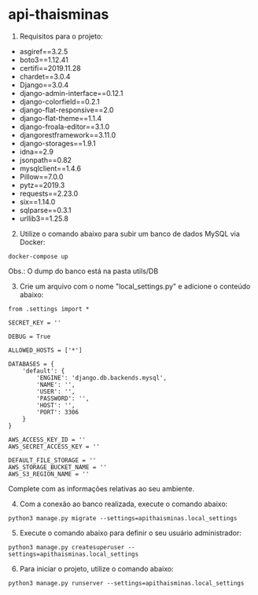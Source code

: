 # api-thaisminas

1) Requisitos para o projeto:

- asgiref==3.2.5
- boto3==1.12.41
- certifi==2019.11.28
- chardet==3.0.4
- Django==3.0.4
- django-admin-interface==0.12.1
- django-colorfield==0.2.1
- django-flat-responsive==2.0
- django-flat-theme==1.1.4
- django-froala-editor==3.1.0
- djangorestframework==3.11.0
- django-storages==1.9.1
- idna==2.9
- jsonpath==0.82
- mysqlclient==1.4.6
- Pillow==7.0.0
- pytz==2019.3
- requests==2.23.0
- six==1.14.0
- sqlparse==0.3.1
- urllib3==1.25.8

2) Utilize o comando abaixo para subir um banco de dados MySQL via Docker:

```
docker-compose up
```

Obs.: O dump do banco está na pasta utils/DB

3) Crie um arquivo com o nome "local_settings.py" e adicione o conteúdo abaixo:

```
from .settings import *

SECRET_KEY = ''

DEBUG = True

ALLOWED_HOSTS = ['*']

DATABASES = {
    'default': {
        'ENGINE': 'django.db.backends.mysql',
        'NAME': '',
        'USER': '',
        'PASSWORD': '',
        'HOST': '',
        'PORT': 3306
    }
}

AWS_ACCESS_KEY_ID = ''
AWS_SECRET_ACCESS_KEY = ''

DEFAULT_FILE_STORAGE = ''
AWS_STORAGE_BUCKET_NAME = ''
AWS_S3_REGION_NAME = ''
```

Complete com as informações relativas ao seu ambiente.

4) Com a conexão ao banco realizada, execute o comando abaixo:

```
python3 manage.py migrate --settings=apithaisminas.local_settings
```

5) Execute o comando abaixo para definir o seu usuário administrador:

```
python3 manage.py createsuperuser --settings=apithaisminas.local_settings
```

6) Para iniciar o projeto, utilize o comando abaixo:

```
python3 manage.py runserver --settings=apithaisminas.local_settings
```